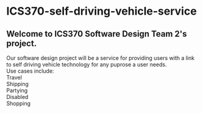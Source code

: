 # ICS370-self-driving-vehicle-service

## Welcome to ICS370 Software Design Team 2's project.  
Our software design project will be a service for providing users with a link to self driving vehicle technology for any puprose a user needs.  
Use cases include:  
Travel  
Shipping  
Partying  
Disabled  
Shopping  